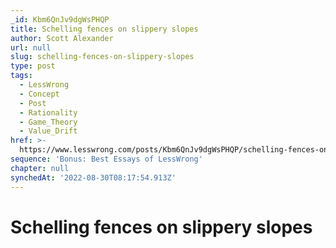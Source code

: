```yaml
---
_id: Kbm6QnJv9dgWsPHQP
title: Schelling fences on slippery slopes
author: Scott Alexander
url: null
slug: schelling-fences-on-slippery-slopes
type: post
tags:
  - LessWrong
  - Concept
  - Post
  - Rationality
  - Game_Theory
  - Value_Drift
href: >-
  https://www.lesswrong.com/posts/Kbm6QnJv9dgWsPHQP/schelling-fences-on-slippery-slopes
sequence: 'Bonus: Best Essays of LessWrong'
chapter: null
synchedAt: '2022-08-30T08:17:54.913Z'
---
```

# Schelling fences on slippery slopes

